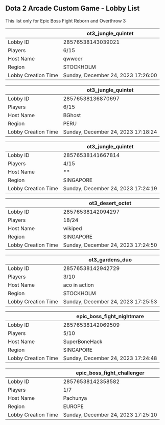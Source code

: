## Dota 2 Arcade Custom Game - Lobby List

This list only for Epic Boss Fight Reborn and Overthrow 3

|  | ot3_jungle_quintet |
| ------ | ------ |
| Lobby ID | 28576538143039021 |
| Players | 6/15 |
| Host Name | qwweer |
| Region | STOCKHOLM |
| Lobby Creation Time | Sunday, December 24, 2023 17:26:00 |


|  | ot3_jungle_quintet |
| ------ | ------ |
| Lobby ID | 28576538136870697 |
| Players | 6/15 |
| Host Name | BGhost |
| Region | PERU |
| Lobby Creation Time | Sunday, December 24, 2023 17:18:24 |


|  | ot3_jungle_quintet |
| ------ | ------ |
| Lobby ID | 28576538141667814 |
| Players | 4/15 |
| Host Name | ** |
| Region | SINGAPORE |
| Lobby Creation Time | Sunday, December 24, 2023 17:24:19 |


|  | ot3_desert_octet |
| ------ | ------ |
| Lobby ID | 28576538142094297 |
| Players | 18/24 |
| Host Name | wikiped |
| Region | SINGAPORE |
| Lobby Creation Time | Sunday, December 24, 2023 17:24:50 |


|  | ot3_gardens_duo |
| ------ | ------ |
| Lobby ID | 28576538142942729 |
| Players | 3/10 |
| Host Name | aco in action |
| Region | STOCKHOLM |
| Lobby Creation Time | Sunday, December 24, 2023 17:25:53 |


|  | epic_boss_fight_nightmare |
| ------ | ------ |
| Lobby ID | 28576538142069509 |
| Players | 5/10 |
| Host Name | SuperBoneHack |
| Region | SINGAPORE |
| Lobby Creation Time | Sunday, December 24, 2023 17:24:48 |


|  | epic_boss_fight_challenger |
| ------ | ------ |
| Lobby ID | 28576538142358582 |
| Players | 1/7 |
| Host Name | Pachunya |
| Region | EUROPE |
| Lobby Creation Time | Sunday, December 24, 2023 17:25:10 |



